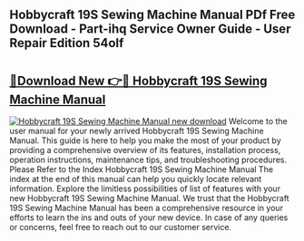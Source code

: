 ## Hobbycraft 19S Sewing Machine Manual PDf Free Download - Part-ihq Service Owner Guide - User Repair Edition 54oIf

# <h2><a href="http://cf11097.oget.top/?id=Hobbycraft+19S+Sewing+Machine+Manual">🔗Download New 👉🔴 Hobbycraft 19S Sewing Machine Manual</a></h2>

[![Hobbycraft 19S Sewing Machine Manual new download](https://i.imgur.com/5g1atiW.png)](http://cf11097.oget.top/?id=Hobbycraft+19S+Sewing+Machine+Manual)
Welcome to the user manual for your newly arrived Hobbycraft 19S Sewing Machine Manual. This guide is here to help you make the most of your product by providing a comprehensive overview of its features, installation process, operation instructions, maintenance tips, and troubleshooting procedures. Please Refer to the Index Hobbycraft 19S Sewing Machine Manual The index at the end of this manual can help you quickly locate relevant information. Explore the limitless possibilities of list of features with your new Hobbycraft 19S Sewing Machine Manual. We trust that the Hobbycraft 19S Sewing Machine Manual has been a comprehensive resource in your efforts to learn the ins and outs of your new device. In case of any queries or concerns, feel free to reach out to our customer service.
